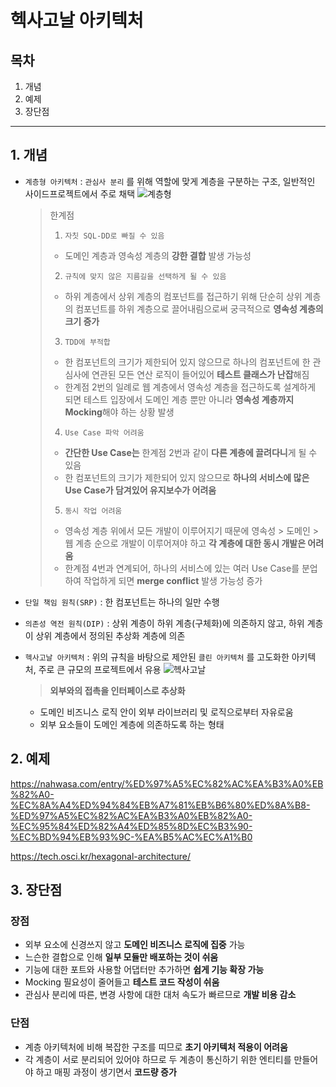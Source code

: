 # 헥사고날 아키텍처
## 목차
1. 개념
2. 예제
3. 장단점

---

## 1. 개념
- `계층형 아키텍처` : `관심사 분리` 를 위해 역할에 맞게 계층을 구분하는 구조, 일반적인 사이드프로젝트에서 주로 채택
![계층형](https://velog.velcdn.com/images/jiun2577/post/9f7f25f4-0f5d-4d78-a602-9b28451853c9/image.png)
  > 한계점<br>
  > 1. `자칫 SQL-DD로 빠질 수 있음`<br>
  > - 도메인 계층과 영속성 계층의 **강한 결합** 발생 가능성<br>
  > 2. `규칙에 맞지 않은 지름길을 선택하게 될 수 있음`<br>
  > - 하위 계층에서 상위 계층의 컴포넌트를 접근하기 위해 단순히 상위 계층의 컴포넌트를 하위 계층으로 끌어내림으로써 궁극적으로 **영속성 계층의 크기 증가**<br>
  > 3. `TDD에 부적합`<br>
  > - 한 컴포넌트의 크기가 제한되어 있지 않으므로 하나의 컴포넌트에 한 관심사에 연관된 모든 연산 로직이 들어있어 **테스트 클래스가 난잡**해짐<br>
  > - 한계점 2번의 일례로 웹 계층에서 영속성 계층을 접근하도록 설계하게 되면 테스트 입장에서 도메인 계층 뿐만 아니라 **영속성 계층까지 Mocking**해야 하는 상황 발생<br>
  > 4. `Use Case 파악 어려움`<br>
  > - **간단한 Use Case는** 한계점 2번과 같이 **다른 계층에 끌려다니**게 될 수 있음<br>
  > - 한 컴포넌트의 크기가 제한되어 있지 않으므로 **하나의 서비스에 많은 Use Case가 담겨있어 유지보수가 어려움**<br>
  > 5. `동시 작업 어려움`<br>
  > - 영속성 계층 위에서 모든 개발이 이루어지기 때문에 영속성 > 도메인 > 웹 계층 순으로 개발이 이루어져야 하고 **각 계층에 대한 동시 개발은 어려움**<br>
  > - 한계점 4번과 연계되어, 하나의 서비스에 있는 여러 Use Case를 분업하여 작업하게 되면 **merge conflict** 발생 가능성 증가<br>
    
- `단일 책임 원칙(SRP)` : 한 컴포넌트는 하나의 일만 수행
- `의존성 역전 원칙(DIP)` : 상위 계층이 하위 계층(구체화)에 의존하지 않고, 하위 계층이 상위 계층에서 정의된 추상화 계층에 의존
- `헥사고날 아키텍처` : 위의 규칙을 바탕으로 제안된 `클린 아키텍처` 를 고도화한 아키텍처, 주로 큰 규모의 프로젝트에서 유용
![헥사고날](https://velog.velcdn.com/images/jiun2577/post/16460548-5146-4422-9c35-0a3d34cf2ef5/image.png)
  > **외부와의 접촉을 인터페이스로 추상화**<br>
    - 도메인 비즈니스 로직 안이 외부 라이브러리 및 로직으로부터 자유로움<br>
    - 외부 요소들이 도메인 계층에 의존하도록 하는 형태<br>
## 2. 예제
https://nahwasa.com/entry/%ED%97%A5%EC%82%AC%EA%B3%A0%EB%82%A0-%EC%8A%A4%ED%94%84%EB%A7%81%EB%B6%80%ED%8A%B8-%ED%97%A5%EC%82%AC%EA%B3%A0%EB%82%A0-%EC%95%84%ED%82%A4%ED%85%8D%EC%B3%90-%EC%BD%94%EB%93%9C-%EA%B5%AC%EC%A1%B0

https://tech.osci.kr/hexagonal-architecture/
## 3. 장단점
### 장점
- 외부 요소에 신경쓰지 않고 **도메인 비즈니스 로직에 집중** 가능
- 느슨한 결합으로 인해 **일부 모듈만 배포하는 것이 쉬움**
- 기능에 대한 포트와 사용할 어댑터만 추가하면 **쉽게 기능 확장 가능**
- Mocking 필요성이 줄어들고 **테스트 코드 작성이 쉬움**
- 관심사 분리에 따른, 변경 사항에 대한 대처 속도가 빠르므로 **개발 비용 감소**
### 단점
- 계층 아키텍처에 비해 복잡한 구조를 띠므로 **초기 아키텍처 적용이 어려움**
- 각 계층이 서로 분리되어 있어야 하므로 두 계층이 통신하기 위한 엔티티를 만들어야 하고 매핑 과정이 생기면서 **코드량 증가**
